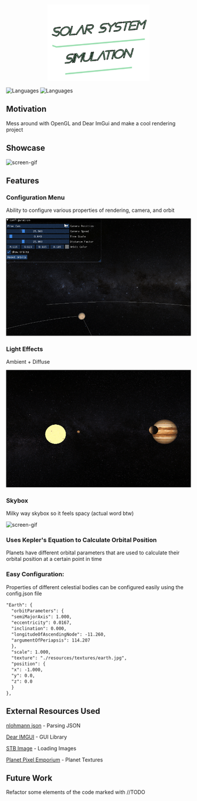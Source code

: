 <p align="center">  <img src="https://github.com/Nizar1999/SolarSystemSimulation/blob/master/screenshots/banner.png" width = 55%; height=55% />
</p>

![Languages](https://img.shields.io/badge/-C++-9ADFB0?style=for-the-badge&logo=cplusplus)
![Languages](https://img.shields.io/badge/-OpenGL-9ADFB0?style=for-the-badge&logo=OpenGL) 

## Motivation

Mess around with OpenGL and Dear ImGui and make a cool rendering project

## Showcase

![screen-gif](./screenshots/preview.gif)

## Features

### Configuration Menu
Ability to configure various properties of rendering, camera, and orbit

![screen-gif](./screenshots/debug.gif)

### Light Effects
Ambient + Diffuse

![screen-gif](./screenshots/lights.gif)

### Skybox
Milky way skybox so it feels spacy (actual word btw)

![screen-gif](./screenshots/skybox.gif)

### Uses Kepler's Equation to Calculate Orbital Position
Planets have different orbital parameters that are used to calculate their orbital position at a certain point in time

### Easy Configuration:
Properties of different celestial bodies can be configured easily using the config.json file

```
"Earth": {
  "orbitParameters": {
  "semiMajorAxis": 1.000,
  "eccentricity": 0.0167,
  "inclination": 0.000,
  "longitudeOfAscendingNode": -11.260,
  "argumentOfPeriapsis": 114.207
  },
  "scale": 1.000,
  "texture": "./resources/textures/earth.jpg",
  "position": {
  "x": -1.000,
  "y": 0.0,
  "z": 0.0
  }
},
```

## External Resources Used
[nlohmann json](https://github.com/nlohmann/json) - Parsing JSON

[Dear IMGUI](https://github.com/ocornut/img) - GUI Library

[STB Image](https://github.com/ocornut/img) - Loading Images

[Planet Pixel Emporium](https://planetpixelemporium.com) - Planet Textures

## Future Work
Refactor some elements of the code marked with //TODO
